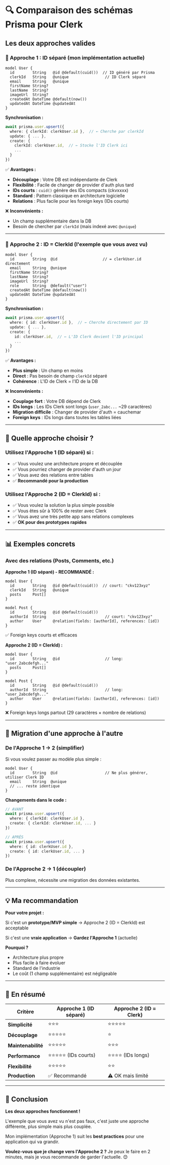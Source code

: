 # 🔍 Comparaison des schémas Prisma pour Clerk

## Les deux approches valides

### 🎯 Approche 1 : ID séparé (mon implémentation actuelle)

```prisma
model User {
  id        String   @id @default(cuid())  // ID généré par Prisma
  clerkId   String   @unique                // ID Clerk séparé
  email     String   @unique
  firstName String?
  lastName  String?
  imageUrl  String?
  createdAt DateTime @default(now())
  updatedAt DateTime @updatedAt
}
```

**Synchronisation :**
```typescript
await prisma.user.upsert({
  where: { clerkId: clerkUser.id },  // ← Cherche par clerkId
  update: { ... },
  create: { 
    clerkId: clerkUser.id,  // ← Stocke l'ID Clerk ici
    ...
  }
})
```

✅ **Avantages :**
- **Découplage** : Votre DB est indépendante de Clerk
- **Flexibilité** : Facile de changer de provider d'auth plus tard
- **IDs courts** : `cuid()` génère des IDs compacts (ckvxxxx)
- **Standard** : Pattern classique en architecture logicielle
- **Relations** : Plus facile pour les foreign keys (IDs courts)

❌ **Inconvénients :**
- Un champ supplémentaire dans la DB
- Besoin de chercher par `clerkId` (mais indexé avec `@unique`)

---

### 🎯 Approche 2 : ID = ClerkId (l'exemple que vous avez vu)

```prisma
model User {
  id        String  @id                    // = clerkUser.id directement
  email     String  @unique
  firstName String?
  lastName  String?
  imageUrl  String?
  role      String  @default("user")
  createdAt DateTime @default(now())
  updatedAt DateTime @updatedAt
}
```

**Synchronisation :**
```typescript
await prisma.user.upsert({
  where: { id: clerkUser.id },  // ← Cherche directement par ID
  update: { ... },
  create: { 
    id: clerkUser.id,  // ← L'ID Clerk devient l'ID principal
    ...
  }
})
```

✅ **Avantages :**
- **Plus simple** : Un champ en moins
- **Direct** : Pas besoin de champ `clerkId` séparé
- **Cohérence** : L'ID de Clerk = l'ID de la DB

❌ **Inconvénients :**
- **Couplage fort** : Votre DB dépend de Clerk
- **IDs longs** : Les IDs Clerk sont longs (`user_2abc...` ~29 caractères)
- **Migration difficile** : Changer de provider d'auth = cauchemar
- **Foreign keys** : IDs longs dans toutes les tables liées

---

## 🤔 Quelle approche choisir ?

### Utilisez l'Approche 1 (ID séparé) si :
- ✅ Vous voulez une architecture propre et découplée
- ✅ Vous pourriez changer de provider d'auth un jour
- ✅ Vous avez des relations entre tables
- ✅ **Recommandé pour la production**

### Utilisez l'Approche 2 (ID = ClerkId) si :
- ✅ Vous voulez la solution la plus simple possible
- ✅ Vous êtes sûr à 100% de rester avec Clerk
- ✅ Vous avez une très petite app sans relations complexes
- ✅ **OK pour des prototypes rapides**

---

## 📊 Exemples concrets

### Avec des relations (Posts, Comments, etc.)

**Approche 1 (ID séparé) - RECOMMANDÉ :**
```prisma
model User {
  id        String   @id @default(cuid())  // court: "ckv123xyz"
  clerkId   String   @unique
  posts     Post[]
}

model Post {
  id        String   @id @default(cuid())
  authorId  String                          // court: "ckv123xyz"
  author    User     @relation(fields: [authorId], references: [id])
}
```
✅ Foreign keys courts et efficaces

**Approche 2 (ID = ClerkId) :**
```prisma
model User {
  id        String   @id                    // long: "user_2abcdefgh..."
  posts     Post[]
}

model Post {
  id        String   @id @default(cuid())
  authorId  String                          // long: "user_2abcdefgh..."
  author    User     @relation(fields: [authorId], references: [id])
}
```
❌ Foreign keys longs partout (29 caractères × nombre de relations)

---

## 🔄 Migration d'une approche à l'autre

### De l'Approche 1 → 2 (simplifier)

Si vous voulez passer au modèle plus simple :

```prisma
model User {
  id        String  @id                     // Ne plus générer, utiliser Clerk ID
  email     String  @unique
  // ... reste identique
}
```

**Changements dans le code :**
```typescript
// AVANT
await prisma.user.upsert({
  where: { clerkId: clerkUser.id },
  create: { clerkId: clerkUser.id, ... }
})

// APRÈS
await prisma.user.upsert({
  where: { id: clerkUser.id },
  create: { id: clerkUser.id, ... }
})
```

### De l'Approche 2 → 1 (découpler)

Plus complexe, nécessite une migration des données existantes.

---

## 💡 Ma recommandation

**Pour votre projet :**

Si c'est un **prototype/MVP simple** → Approche 2 (ID = ClerkId) est acceptable

Si c'est une **vraie application** → **Gardez l'Approche 1** (actuelle)

**Pourquoi ?**
- Architecture plus propre
- Plus facile à faire évoluer
- Standard de l'industrie
- Le coût (1 champ supplémentaire) est négligeable

---

## 📝 En résumé

| Critère | Approche 1 (ID séparé) | Approche 2 (ID = Clerk) |
|---------|------------------------|-------------------------|
| **Simplicité** | ⭐⭐⭐ | ⭐⭐⭐⭐⭐ |
| **Découplage** | ⭐⭐⭐⭐⭐ | ⭐ |
| **Maintenabilité** | ⭐⭐⭐⭐⭐ | ⭐⭐⭐ |
| **Performance** | ⭐⭐⭐⭐⭐ (IDs courts) | ⭐⭐⭐⭐ (IDs longs) |
| **Flexibilité** | ⭐⭐⭐⭐⭐ | ⭐⭐ |
| **Production** | ✅ Recommandé | ⚠️ OK mais limité |

---

## 🎯 Conclusion

**Les deux approches fonctionnent !** 

L'exemple que vous avez vu n'est pas faux, c'est juste une approche différente, plus simple mais plus couplée.

Mon implémentation (Approche 1) suit les **best practices** pour une application qui va grandir.

**Voulez-vous que je change vers l'Approche 2 ?** Je peux le faire en 2 minutes, mais je vous recommande de garder l'actuelle. 😊


